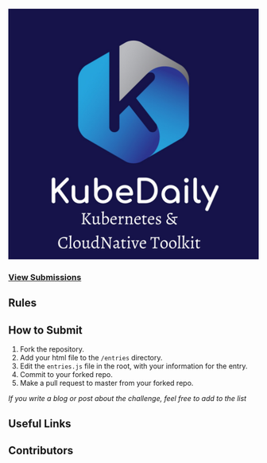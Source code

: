 [![Ultimate Kubenetes & CloudNative Toolkits ](./meta/Kubernetes%20%26%20CloudNative%20Toolkit.jpg?raw=true "Ultimate Kubenetes & CloudNative Toolkits ")]()



### [View Submissions]()

## Rules

 
## How to Submit
 1. Fork the repository.
 2. Add your html file to the `/entries` directory.
 3. Edit the `entries.js` file in the root, with your information for the entry.
 4. Commit to your forked repo.
 5. Make a pull request to master from your forked repo.

 


_If you write a blog or post about the challenge, feel free to add to the list_
 


 ## Useful Links


## Contributors


